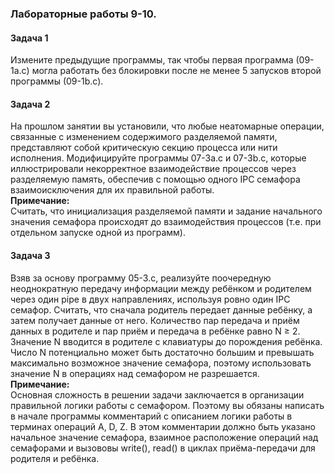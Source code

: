 ### Лабораторные работы 9-10. 
#### Задача 1
Измените предыдущие программы, так чтобы первая программа (09-1a.c) могла работать без блокировки после не менее 5 запусков второй программы (09-1b.c).
#### Задача 2
На прошлом занятии вы установили, что любые неатомарные операции, связанные с изменением содержимого разделяемой памяти, представляют собой критическую секцию процесса или нити исполнения. Модифицируйте программы 07-3a.c и 07-3b.c, которые иллюстрировали некорректное взаимодействие процессов через разделяемую память, обеспечив с помощью одного IPC семафора взаимоисключения для их правильной работы.  
**Примечание:**  
Считать, что инициализация разделяемой памяти и задание начального значения семафора происходят до взаимодействия процессов (т.е. при отдельном запуске одной из программ).
#### Задача 3
Взяв за основу программу 05-3.с, реализуйте поочередную неоднократную передачу информации между ребёнком и родителем через один pipe в двух направлениях, используя ровно один IPC семафор. Считать, что сначала родитель передает данные ребёнку, а затем получает данные от него. Количество пар передача и приём данных в родителе и пар приём и передача в ребёнке равно N ≥ 2. Значение N вводится в родителе с клавиатуры до порождения ребёнка. Число N потенциально может быть достаточно большим и превышать максимально возможное значение семафора, поэтому использовать значение N в операциях над семафором не разрешается.  
**Примечание:**  
Основная сложность в решении задачи заключается в организации правильной логики работы с семафором. Поэтому вы обязаны написать в начале программы комментарий с описанием логики работы в терминах операций A, D, Z. В этом комментарии должно быть указано начальное значение семафора, взаимное расположение операций над семафорами и вызововы write(), read() в циклах приёма-передачи для родителя и ребёнка.
